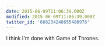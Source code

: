 ```yaml
---
date: 2015-06-09T11:06:39.000Z
modified: 2015-06-09T11:06:39.000Z
twitter_id: '608234248655486976'
---
```


  I think I'm done with Game of Thrones.
